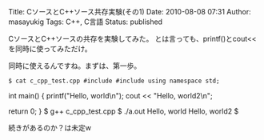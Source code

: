 Title: CソースとC++ソース共存実験(その1)
Date: 2010-08-08 07:31
Author: masayukig
Tags: C++, C言語
Status: published

CソースとC++ソースの共存を実験してみた。
とは言っても、printf()とcout&lt;&lt; を同時に使ってみただけ。

同時に使えるんですね。まずは、第一歩。

`$ cat c_cpp_test.cpp #include #include using namespace std;`

int main()
{
printf("Hello, world\\n");
cout &lt;&lt; "Hello, world2\\n";

return 0;
}
\$ g++ c\_cpp\_test.cpp
\$ ./a.out
Hello, world
Hello, world2
\$

続きがあるのか？は未定w
